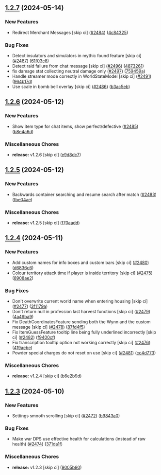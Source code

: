 ## [1.2.7](https://github.com/Wynntils/Artemis/compare/v1.2.6...v1.2.7) (2024-05-14)


### New Features

* Redirect Merchant Messages [skip ci] ([#2484](https://github.com/Wynntils/Artemis/issues/2484)) ([4c84325](https://github.com/Wynntils/Artemis/commit/4c843251158a23aa1e45fad2990c9ea732e104ac))


### Bug Fixes

* Detect insulators and simulators in mythic found feature [skip ci] ([#2487](https://github.com/Wynntils/Artemis/issues/2487)) ([61f03c8](https://github.com/Wynntils/Artemis/commit/61f03c8651445fa69f24d2397f216770a3ce72eb))
* Detect raid failure from chat message [skip ci] ([#2496](https://github.com/Wynntils/Artemis/issues/2496)) ([4873261](https://github.com/Wynntils/Artemis/commit/48732612a167f52940a0743342f8575031981c40))
* fix damage stat collecting neutral damage only ([#2497](https://github.com/Wynntils/Artemis/issues/2497)) ([759459a](https://github.com/Wynntils/Artemis/commit/759459a7d3ef4e40e733f6a17fe506b64d250802))
* Handle streamer mode correctly in WorldStateModel [skip ci] ([#2491](https://github.com/Wynntils/Artemis/issues/2491)) ([964b17d](https://github.com/Wynntils/Artemis/commit/964b17dbf5a9f6e74a2fdbab425b21e1328ccc04))
* Use scale in bomb bell overlay [skip ci] ([#2486](https://github.com/Wynntils/Artemis/issues/2486)) ([b3ac5eb](https://github.com/Wynntils/Artemis/commit/b3ac5eb2efede32e76851248764d7957de76720a))

## [1.2.6](https://github.com/Wynntils/Artemis/compare/v1.2.5...v1.2.6) (2024-05-12)


### New Features

* Show item type for chat items, show perfect/defective ([#2485](https://github.com/Wynntils/Artemis/issues/2485)) ([b8e4a6d](https://github.com/Wynntils/Artemis/commit/b8e4a6d368329d41095543bd4678c5f6f052c728))


### Miscellaneous Chores

* **release:** v1.2.6 [skip ci] ([e9d8dc7](https://github.com/Wynntils/Artemis/commit/e9d8dc74a964bf12c6573ecbafa5b76c4c9e528e))

## [1.2.5](https://github.com/Wynntils/Artemis/compare/v1.2.4...v1.2.5) (2024-05-12)


### New Features

* Backwards container searching and resume search after match ([#2483](https://github.com/Wynntils/Artemis/issues/2483)) ([fbe04ae](https://github.com/Wynntils/Artemis/commit/fbe04ae5e5fc2e773ebc9f815e1c6fcd0c7e12e3))


### Miscellaneous Chores

* **release:** v1.2.5 [skip ci] ([f70aadd](https://github.com/Wynntils/Artemis/commit/f70aadd3d8687ec4c71e8a6dea785f52bc07739f))

## [1.2.4](https://github.com/Wynntils/Artemis/compare/v1.2.3...v1.2.4) (2024-05-11)


### New Features

* Add custom names for info boxes and custom bars [skip ci] ([#2480](https://github.com/Wynntils/Artemis/issues/2480)) ([d6836c6](https://github.com/Wynntils/Artemis/commit/d6836c63ab91a897f953e8628150d5174fdf9d21))
* Colour territory attack time if player is inside territory [skip ci] ([#2475](https://github.com/Wynntils/Artemis/issues/2475)) ([8908ae2](https://github.com/Wynntils/Artemis/commit/8908ae21b66221697a511be777a5b10faf2a65f7))


### Bug Fixes

* Don't overwrite current world name when entering housing [skip ci] ([#2477](https://github.com/Wynntils/Artemis/issues/2477)) ([3f1179a](https://github.com/Wynntils/Artemis/commit/3f1179a77edb9a29ad61e3f4fd1742d084521813))
* Don't return null in profession last harvest functions [skip ci] ([#2479](https://github.com/Wynntils/Artemis/issues/2479)) ([4a46ba9](https://github.com/Wynntils/Artemis/commit/4a46ba98c94f198bed9cbfc3d33e6f582fb1e174))
* Fix DeathCoordinatesFeature sending both the Wynn and the custom message [skip ci] ([#2478](https://github.com/Wynntils/Artemis/issues/2478)) ([87fd4f5](https://github.com/Wynntils/Artemis/commit/87fd4f56793d2061523d59b7f495ea805e0bfca8))
* Fix ItemGuessFeature tooltip line being fully underlined incorrectly [skip ci] ([#2482](https://github.com/Wynntils/Artemis/issues/2482)) ([f9400cf](https://github.com/Wynntils/Artemis/commit/f9400cf5b2ff34196f4eb6b0d99292fa871216f8))
* Fix transcription tooltip option not working correctly [skip ci] ([#2476](https://github.com/Wynntils/Artemis/issues/2476)) ([419aebe](https://github.com/Wynntils/Artemis/commit/419aebe49ae0cecc0b535ec337fbf24b69a4f95b))
* Powder special charges do not reset on use [skip ci] ([#2481](https://github.com/Wynntils/Artemis/issues/2481)) ([cc4d773](https://github.com/Wynntils/Artemis/commit/cc4d7731759940cb06207594d3b3a7baf569cb84))


### Miscellaneous Chores

* **release:** v1.2.4 [skip ci] ([b6e2b9d](https://github.com/Wynntils/Artemis/commit/b6e2b9dbf791eaef99a1cf8466097f2f3584f1ca))

## [1.2.3](https://github.com/Wynntils/Artemis/compare/v1.2.2...v1.2.3) (2024-05-10)


### New Features

* Settings smooth scrolling [skip ci] ([#2472](https://github.com/Wynntils/Artemis/issues/2472)) ([b9843a0](https://github.com/Wynntils/Artemis/commit/b9843a0879c7c776b2295492fe3897b658aeb73c))


### Bug Fixes

* Make war DPS use effective health for calculations (instead of raw health) ([#2474](https://github.com/Wynntils/Artemis/issues/2474)) ([371da1f](https://github.com/Wynntils/Artemis/commit/371da1f93639531fa177233afaf28aaa6d9cdff8))


### Miscellaneous Chores

* **release:** v1.2.3 [skip ci] ([9005b90](https://github.com/Wynntils/Artemis/commit/9005b90a97a3b9298291419036689b43c95705de))

